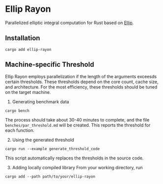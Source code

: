 # Ellip Rayon
Parallelized elliptic integral computation for Rust based on [Ellip](https://github.com/p-sira/ellip).

## Installation
```shell
cargo add ellip-rayon
```

## Machine-specific Threshold
Ellip Rayon employs parallelization if the length of the arguments exceesds certain thresholds. These thresholds depend on the core count, cache size, and architecture. For the most efficiency, these thresholds should be tuned on the target machine. 

1. Generating benchmark data
```shell
cargo bench
```
The process should take about 30-40 minutes to complete, and the file `benches/par_threshold.md` will be created. This reports the threshold for each function.

2. Using the generated threshold
```shell
cargo run --example generate_threshold_code
```
This script automatically replaces the thresholds in the source code.

3. Adding locally compiled library
From your working directory, run
```shell
cargo add --path path/to/your/ellip-rayon
```
